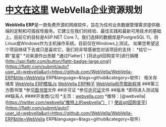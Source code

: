 [中文在这里](https://github.com/1340896123/WebVella-ERP/README_CN.md)
WebVella企业资源规划
======
**WebVella ERP**是一款免费开源的网络软件，旨在为任何业务数据管理需求提供极端的定制和可插拔性服务。它建立在我们的经验、最佳实践和最新可用技术的基础上。目前它的目标是ASP.NET Core 7。我们选择的数据库是PostgreSQL 11。将Linux或Windows作为主机操作系统。目前仅在Windows上测试。
如果您希望这个项目继续下去或只是喜欢它，我们将非常感谢您对该项目的支持：
*给它一颗“星星”
*对来源作出贡献
*通过Flatter[！[将此git回购变平]进行捐赠(http://api.flattr.com/button/flattr-badge-large.png)](https://flattr.com/submit/auto?user_id=webvella&url=https://github.com/WebVella/WebVella-ERP&title=WebVella ERP&language=&tags=github&category=软件）
相关存储库
[WebVella ERP模版Js](https://github.com/WebVella/WebVella-ERP-StencilJs)
[WebVella ERP种子](https://github.com/WebVella/WebVella-ERP-Seed)
[WebVella标签帮助程序](https://github.com/WebVella/TagHelpers)
###第三方图书馆
*参见[图书馆](https://github.com/WebVella/WebVella-ERP/blob/master/LIBRARIES.md)文件
##许可证
*参见[许可证](https://github.com/WebVella/WebVella-ERP/blob/master/LICENSE.txt)文件
##版本
*即将进入测试版
##联系人
####开发商/公司
*主页：[webvella.com](http://webvella.com)
*推特：[@webvella](https://twitter.com/webvella“推特上的webvella”）
[！[使此git回购变平](http://api.flattr.com/button/flattr-badge-large.png)](https://flattr.com/submit/auto?user_id=webvella&url=https://github.com/WebVella/WebVella-ERP&title=WebVella ERP&language=&tags=github&category=软件）
